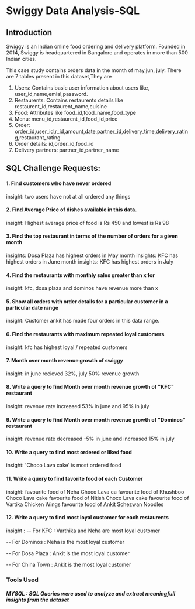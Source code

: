 # Swiggy Data Analysis-SQL

## Introduction
Swiggy is an Indian online food ordering and delivery platform. Founded in 2014, Swiggy is headquartered in Bangalore and operates in more than 500 Indian cities.

This case study contains orders data in the month of may,jun, july. There are 7 tables present in this dataset,They are

1. Users: Contains basic user information about users like, user_id,name,emial,password.
2. Restaurents: Contains restaurents details like restaurent_id,restaurent_name,cuisine
3. Food: Attributes like food_id,food_name,food_type
4. Menu: menu_id,restaurent_id,food_id,price
5. Order: order_id,user_id,r_id,amount,date,partner_id,delivery_time,delivery_rating,restaurant_rating
6. Order details: id,order_id,food_id
7. Delivery partners: partner_id,partner_name

## SQL Challenge Requests: 
#### 1. Find customers who have never ordered

insight: two users have not at all ordered any things 

#### 2. Find Average Price of dishes available in this data.

insight: Highest average price of food is Rs 450 and lowest is Rs 98


#### 3. Find the top restaurant in terms of the number of orders for a given month

insights: Dosa Plaza has highest orders in May month
insights: KFC has highest orders in June month
insights: KFC has highest orders in July

#### 4. Find the restaurants with monthly sales greater than x for 

insight: kfc, dosa plaza and dominos have revenue more than x

#### 5. Show all orders with order details for a particular customer in a particular date range

insight: Customer ankit has made four orders in this data range.     

#### 6. Find the restaurants with maximum repeated loyal customers 

insight: kfc has highest loyal / repeated customers



#### 7. Month over month revenue growth of swiggy
insight: in june recieved 32%, july 50% revenue growth


#### 8. Write a query to find Month over month revenue growth of "KFC" restaurant
   
insight: revenue rate increased 53% in june and 95% in july
 
#### 9. Write a query to find Month over month revenue growth of "Dominos" restaurant 

insight: revenue rate decreased -5% in june and increased 15% in july

#### 10. Write a query to find most ordered or liked food  

insight: 'Choco Lava cake' is most ordered food


#### 11. Write a query to find favorite food of each Customer 

insight: favourite food of Neha	Choco Lava ca
         favourite food of Khushboo	Choco Lava cake
         favourite food of Nitish	Choco Lava cake
         favourite food of Vartika Chicken Wings
         favourite food of Ankit Schezwan Noodles

                      
                                           
#### 12. Write a query to find most loyal customer for each restaurents 

insight :
-- For KFC : Varthika and Neha are most loyal customer

-- For Dominos : Neha is the most loyal customer

-- For Dosa Plaza : Ankit is the most loyal customer

-- For China Town : Ankit is the most loyal customer

### Tools Used
##### MYSQL : SQL Queries were used to analyze and extract meaningfull insights from the dataset





